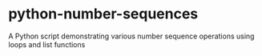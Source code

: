 # python-number-sequences
A Python script demonstrating various number sequence operations using loops and list functions

